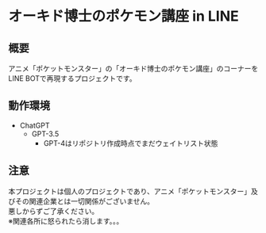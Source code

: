 # オーキド博士のポケモン講座 in LINE

## 概要
アニメ「ポケットモンスター」の「オーキド博士のポケモン講座」のコーナーをLINE BOTで再現するプロジェクトです。  

## 動作環境

- ChatGPT
  - GPT-3.5
    - GPT-4はリポジトリ作成時点でまだウェイトリスト状態

## 注意
本プロジェクトは個人のプロジェクトであり、アニメ「ポケットモンスター」及びその関連企業とは一切関係がございません。  
悪しからずご了承ください。  
※関連各所に怒られたら消します。。。  
